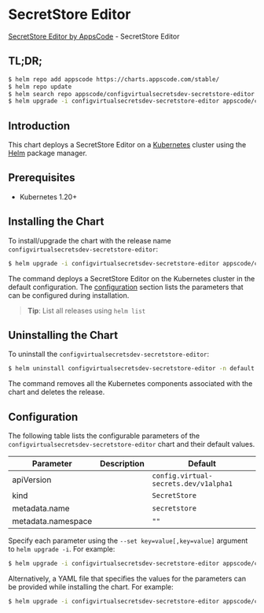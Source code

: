 # SecretStore Editor

[SecretStore Editor by AppsCode](https://appscode.com) - SecretStore Editor

## TL;DR;

```bash
$ helm repo add appscode https://charts.appscode.com/stable/
$ helm repo update
$ helm search repo appscode/configvirtualsecretsdev-secretstore-editor --version=v0.25.0
$ helm upgrade -i configvirtualsecretsdev-secretstore-editor appscode/configvirtualsecretsdev-secretstore-editor -n default --create-namespace --version=v0.25.0
```

## Introduction

This chart deploys a SecretStore Editor on a [Kubernetes](http://kubernetes.io) cluster using the [Helm](https://helm.sh) package manager.

## Prerequisites

- Kubernetes 1.20+

## Installing the Chart

To install/upgrade the chart with the release name `configvirtualsecretsdev-secretstore-editor`:

```bash
$ helm upgrade -i configvirtualsecretsdev-secretstore-editor appscode/configvirtualsecretsdev-secretstore-editor -n default --create-namespace --version=v0.25.0
```

The command deploys a SecretStore Editor on the Kubernetes cluster in the default configuration. The [configuration](#configuration) section lists the parameters that can be configured during installation.

> **Tip**: List all releases using `helm list`

## Uninstalling the Chart

To uninstall the `configvirtualsecretsdev-secretstore-editor`:

```bash
$ helm uninstall configvirtualsecretsdev-secretstore-editor -n default
```

The command removes all the Kubernetes components associated with the chart and deletes the release.

## Configuration

The following table lists the configurable parameters of the `configvirtualsecretsdev-secretstore-editor` chart and their default values.

|     Parameter      | Description |                     Default                      |
|--------------------|-------------|--------------------------------------------------|
| apiVersion         |             | <code>config.virtual-secrets.dev/v1alpha1</code> |
| kind               |             | <code>SecretStore</code>                         |
| metadata.name      |             | <code>secretstore</code>                         |
| metadata.namespace |             | <code>""</code>                                  |


Specify each parameter using the `--set key=value[,key=value]` argument to `helm upgrade -i`. For example:

```bash
$ helm upgrade -i configvirtualsecretsdev-secretstore-editor appscode/configvirtualsecretsdev-secretstore-editor -n default --create-namespace --version=v0.25.0 --set apiVersion=config.virtual-secrets.dev/v1alpha1
```

Alternatively, a YAML file that specifies the values for the parameters can be provided while
installing the chart. For example:

```bash
$ helm upgrade -i configvirtualsecretsdev-secretstore-editor appscode/configvirtualsecretsdev-secretstore-editor -n default --create-namespace --version=v0.25.0 --values values.yaml
```
